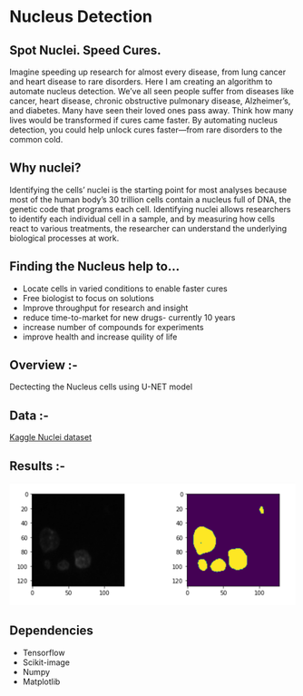 # Nucleus Detection

## Spot Nuclei. Speed Cures.
Imagine speeding up research for almost every disease, from lung cancer and heart disease to rare disorders. Here I am creating an algorithm to automate nucleus detection.
We’ve all seen people suffer from diseases like cancer, heart disease, chronic obstructive pulmonary disease, Alzheimer’s, and diabetes. Many have seen their loved ones 
pass away. Think how many lives would be transformed if cures came faster.
By automating nucleus detection, you could help unlock cures faster—from rare disorders to the common cold.

## Why nuclei?
Identifying the cells’ nuclei is the starting point for most analyses because most of the human body’s 30 trillion cells contain a nucleus full of DNA, the genetic code
that programs each cell. Identifying nuclei allows researchers to identify each individual cell in a sample, and by measuring how cells react to various treatments, the
researcher can understand the underlying biological processes at work.

## Finding the Nucleus help to...
* Locate cells in varied conditions to enable faster cures
* Free biologist to focus on solutions
* Improve throughput for research and insight
* reduce time-to-market for new drugs- currently 10 years
* increase number of compounds for experiments
* improve health and increase quility of life


## Overview :-
Dectecting the Nucleus cells using U-NET model



## Data :-
[Kaggle Nuclei dataset](https://www.kaggle.com/c/data-science-bowl-2018/data)

## Results :-
<p align="left">
<img src="https://github.com/Lalit78716/Image-segmentation-Projects/blob/main/Nucleus%20Detection/Screenshots/Screenshot%20(493).png"/>
</p>

## Dependencies
* Tensorflow
* Scikit-image
* Numpy
* Matplotlib 
